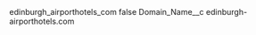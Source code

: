 <?xml version="1.0" encoding="UTF-8"?>
<CustomMetadata xmlns="http://soap.sforce.com/2006/04/metadata" xmlns:xsi="http://www.w3.org/2001/XMLSchema-instance" xmlns:xsd="http://www.w3.org/2001/XMLSchema">
    <label>edinburgh_airporthotels_com</label>
    <protected>false</protected>
    <values>
        <field>Domain_Name__c</field>
        <value xsi:type="xsd:string">edinburgh-airporthotels.com</value>
    </values>
</CustomMetadata>
